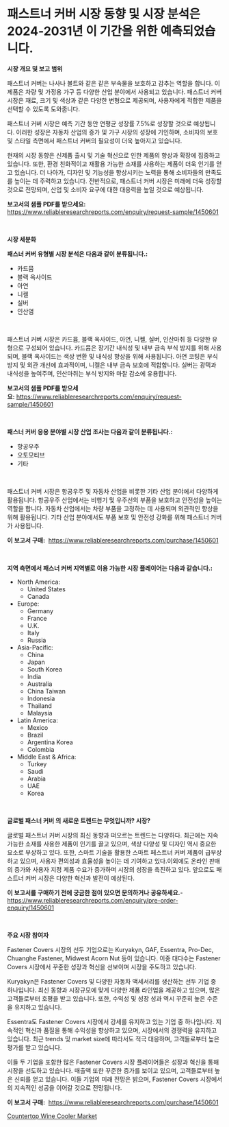 <p><h1>패스트너 커버 시장 동향 및 시장 분석은 2024-2031년 이 기간을 위한 예측되었습니다.</h1></p><p><strong>시장 개요 및 보고 범위</strong></p>
<p><p>패스트너 커버는 나사나 볼트와 같은 같은 부속물을 보호하고 감추는 역할을 합니다. 이 제품은 차량 및 가정용 가구 등 다양한 산업 분야에서 사용되고 있습니다. 패스트너 커버 시장은 재료, 크기 및 색상과 같은 다양한 변형으로 제공되며, 사용자에게 적합한 제품을 선택할 수 있도록 도와줍니다.</p><p>패스트너 커버 시장은 예측 기간 동안 연평균 성장률 7.5%로 성장할 것으로 예상됩니다. 이러한 성장은 자동차 산업의 증가 및 가구 시장의 성장에 기인하며, 소비자의 보호 및 스타일 측면에서 패스트너 커버의 필요성이 더욱 높아지고 있습니다.</p><p>현재의 시장 동향은 신제품 출시 및 기술 혁신으로 인한 제품의 향상과 확장에 집중하고 있습니다. 또한, 환경 친화적이고 재활용 가능한 소재를 사용하는 제품이 더욱 인기를 얻고 있습니다. 더 나아가, 디자인 및 기능성을 향상시키는 노력을 통해 소비자들의 만족도를 높이는 데 주력하고 있습니다. 전반적으로, 패스트너 커버 시장은 미래에 더욱 성장할 것으로 전망되며, 산업 및 소비자 요구에 대한 대응력을 높일 것으로 예상됩니다.</p></p>
<p><strong>보고서의 샘플 PDF를 받으세요:</strong> <a href="https://www.reliableresearchreports.com/enquiry/request-sample/1450601">https://www.reliableresearchreports.com/enquiry/request-sample/1450601</a></p>
<p>&nbsp;</p>
<p><strong>시장 세분화</strong></p>
<p><strong>패스너 커버 유형별 시장 분석은 다음과 같이 분류됩니다.:</strong></p>
<p><ul><li>카드뮴</li><li>블랙 옥사이드</li><li>아연</li><li>니켈</li><li>실버</li><li>인산염</li></ul></p>
<p>&nbsp;</p>
<p><p>패스트너 커버 시장은 카드뮴, 블랙 옥사이드, 아연, 니켈, 실버, 인산마취 등 다양한 유형으로 구성되어 있습니다. 카드뮴은 장기간 내식성 및 내부 금속 부식 방지를 위해 사용되며, 블랙 옥사이드는 색상 변환 및 내식성 향상을 위해 사용됩니다. 아연 코팅은 부식 방지 및 외관 개선에 효과적이며, 니켈은 내부 금속 보호에 적합합니다. 실버는 광택과 내식성을 높여주며, 인산마취는 부식 방지와 마찰 감소에 유용합니다.</p></p>
<p><strong>보고서의 샘플 PDF를 받으세요:</strong>&nbsp;<a href="https://www.reliableresearchreports.com/enquiry/request-sample/1450601">https://www.reliableresearchreports.com/enquiry/request-sample/1450601</a></p>
<p>&nbsp;</p>
<p><strong> 패스너 커버 응용 분야별 시장 산업 조사는 다음과 같이 분류됩니다.:</strong></p>
<p><ul><li>항공우주</li><li>오토모티브</li><li>기타</li></ul></p>
<p>&nbsp;</p>
<p><p>패스트너 커버 시장은 항공우주 및 자동차 산업을 비롯한 기타 산업 분야에서 다양하게 활용됩니다. 항공우주 산업에서는 비행기 및 우주선의 부품을 보호하고 안전성을 높이는 역할을 합니다. 자동차 산업에서는 차량 부품을 고정하는 데 사용되며 외관적인 향상을 위해 활용됩니다. 기타 산업 분야에서도 부품 보호 및 안전성 강화를 위해 패스트너 커버가 사용됩니다.</p></p>
<p><strong>이 보고서 구매:</strong>&nbsp; <a href="https://www.reliableresearchreports.com/purchase/1450601">https://www.reliableresearchreports.com/purchase/1450601</a></p>
<p>&nbsp;</p>
<p><strong>지역 측면에서 패스너 커버 지역별로 이용 가능한 시장 플레이어는 다음과 같습니다.:</strong></p>
<p><ul>
    <li>
        North America:
        <ul>
            <li>United States</li>
            <li>Canada</li>
        </ul>
    </li>
    <li>
        Europe:
        <ul>
            <li>Germany</li>
            <li>France</li>
            <li>U.K.</li>
            <li>Italy</li>
            <li>Russia</li>
        </ul>
    </li>
    <li>
        Asia-Pacific:
        <ul>
            <li>China</li>
            <li>Japan</li>
            <li>South Korea</li>
            <li>India</li>
            <li>Australia</li>
            <li>China Taiwan</li>
            <li>Indonesia</li>
            <li>Thailand</li>
            <li>Malaysia</li>
        </ul>
    </li>
    <li>
        Latin America:
        <ul>
            <li>Mexico</li>
            <li>Brazil</li>
            <li>Argentina Korea</li>
            <li>Colombia</li>
        </ul>
    </li>
    <li>
        Middle East & Africa:
        <ul>
            <li>Turkey</li>
            <li>Saudi</li>
            <li>Arabia</li>
            <li>UAE</li>
            <li>Korea</li>
        </ul>
    </li>
    </ul></p>
<p>&nbsp;</p>
<p><strong>글로벌 패스너 커버 의 새로운 트렌드는 무엇입니까? 시장?</strong></p>
<p><p>글로벌 패스트너 커버 시장의 최신 동향과 떠오르는 트렌드는 다양하다. 최근에는 지속 가능한 소재를 사용한 제품이 인기를 끌고 있으며, 색상 다양성 및 디자인 역시 중요한 요소로 부상하고 있다. 또한, 스마트 기술을 활용한 스마트 페스트너 커버 제품이 급부상하고 있으며, 사용자 편의성과 효율성을 높이는 데 기여하고 있다.이외에도 온라인 판매의 증가와 사용자 지정 제품 수요가 증가하며 시장의 성장을 촉진하고 있다. 앞으로도 패스트너 커버 시장은 다양한 혁신과 발전이 예상된다.</p></p>
<p><strong>이 보고서를 구매하기 전에 궁금한 점이 있으면 문의하거나 공유하세요.</strong>- <a href="https://www.reliableresearchreports.com/enquiry/pre-order-enquiry/1450601">https://www.reliableresearchreports.com/enquiry/pre-order-enquiry/1450601</a></p>
<p>&nbsp;</p>
<p><strong>주요 시장 참여자</strong></p>
<p><p>Fastener Covers 시장의 선두 기업으로는 Kuryakyn, GAF, Essentra, Pro-Dec, Chuanghe Fastener, Midwest Acorn Nut 등이 있습니다. 이중 대다수는 Fastener Covers 시장에서 꾸준한 성장과 혁신을 선보이며 시장을 주도하고 있습니다.</p><p>Kuryakyn은 Fastener Covers 및 다양한 자동차 액세서리를 생산하는 선두 기업 중 하나입니다. 최신 동향과 시장규모에 맞게 다양한 제품 라인업을 제공하고 있으며, 많은 고객들로부터 호평을 받고 있습니다. 또한, 수익성 및 성장 성과 역시 꾸준히 높은 수준을 유지하고 있습니다.</p><p>Essentra도 Fastener Covers 시장에서 강세를 유지하고 있는 기업 중 하나입니다. 지속적인 혁신과 품질을 통해 수익성을 향상하고 있으며, 시장에서의 경쟁력을 유지하고 있습니다. 최근 trends 및 market size에 따라서도 적극 대응하며, 고객들로부터 높은 평가를 받고 있습니다.</p><p>이들 두 기업을 포함한 많은 Fastener Covers 시장 플레이어들은 성장과 혁신을 통해 시장을 선도하고 있습니다. 매출액 또한 꾸준한 증가를 보이고 있으며, 고객들로부터 높은 신뢰를 얻고 있습니다. 이들 기업의 미래 전망은 밝으며, Fastener Covers 시장에서의 지속적인 성공을 이어갈 것으로 전망됩니다.</p></p>
<p><strong>이 보고서 구매:</strong>&nbsp;&nbsp;<a href="https://www.reliableresearchreports.com/purchase/1450601">https://www.reliableresearchreports.com/purchase/1450601</a></p>
<p><p><a href="https://github.com/Glendatilghmankmgz0rbhwpy/Market-Research-Report-List-1/blob/main/countertop-wine-cooler-market.md">Countertop Wine Cooler Market</a></p></p>
